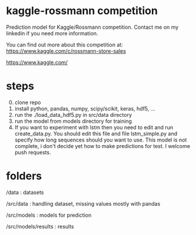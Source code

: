 # kaggle-rossmann competition
Prediction model for Kaggle/Rossmann competition.
Contact me on my linkedin if you need more information.

You can find out more about this competition at:
https://www.kaggle.com/c/rossmann-store-sales

https://www.kaggle.com/

# steps
0. clone repo
1. install python, pandas, numpy, scipy/scikit, keras, hdf5, ...
2. run the ./load_data_hdf5.py in src/data directory
3. run the model from models directory for training
4. If you want to experiment with lstm then you need to edit and run create_data.py. You should edit this file and file lstm_simple.py and specify how long sequences should you want to use. This model is not complete, i don't decide yet how to make predictions for test. I welcome push requests.

# folders
/data                      : datasets

/src/data                  : handling dataset, missing values mostly with pandas

/src/models                : models for prediction

/src/models/results        : results
